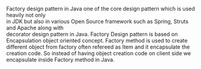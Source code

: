 

Factory design pattern in Java one of the core design pattern which is used heavily not only<br/>
in JDK but also in various Open Source framework such as Spring, Struts and Apache along with <br/> decorator design pattern in Java. Factory Design pattern is based on Encapsulation object oriented concept. Factory method is used to create different object from factory often refereed as Item and it encapsulate the creation code. So instead of having object creation code on client side we encapsulate inside Factory method in Java.